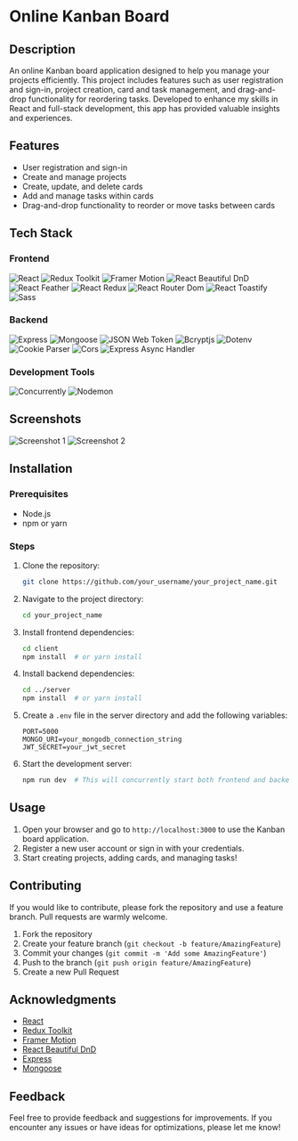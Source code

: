 # Online Kanban Board

## Description

An online Kanban board application designed to help you manage your projects efficiently. This project includes features such as user registration and sign-in, project creation, card and task management, and drag-and-drop functionality for reordering tasks. Developed to enhance my skills in React and full-stack development, this app has provided valuable insights and experiences.

## Features

- User registration and sign-in
- Create and manage projects
- Create, update, and delete cards
- Add and manage tasks within cards
- Drag-and-drop functionality to reorder or move tasks between cards

## Tech Stack

### Frontend

![React](https://img.shields.io/badge/React-18.2.0-blue)
![Redux Toolkit](https://img.shields.io/badge/Redux%20Toolkit-2.2.1-blueviolet)
![Framer Motion](https://img.shields.io/badge/Framer%20Motion-10.16.16-orange)
![React Beautiful DnD](https://img.shields.io/badge/React%20Beautiful%20DnD-13.1.1-yellow)
![React Feather](https://img.shields.io/badge/React%20Feather-2.0.10-lightgrey)
![React Redux](https://img.shields.io/badge/React%20Redux-9.1.0-red)
![React Router Dom](https://img.shields.io/badge/React%20Router%20Dom-6.21.1-brightgreen)
![React Toastify](https://img.shields.io/badge/React%20Toastify-10.0.5-lightgrey)
![Sass](https://img.shields.io/badge/Sass-1.69.5-pink)

### Backend

![Express](https://img.shields.io/badge/Express-4.18.3-lightgrey)
![Mongoose](https://img.shields.io/badge/Mongoose-8.2.1-green)
![JSON Web Token](https://img.shields.io/badge/JSON%20Web%20Token-9.0.2-yellow)
![Bcryptjs](https://img.shields.io/badge/Bcryptjs-2.4.3-blue)
![Dotenv](https://img.shields.io/badge/Dotenv-16.4.5-purple)
![Cookie Parser](https://img.shields.io/badge/Cookie%20Parser-1.4.6-orange)
![Cors](https://img.shields.io/badge/Cors-2.8.5-red)
![Express Async Handler](https://img.shields.io/badge/Express%20Async%20Handler-1.2.0-blue)

### Development Tools

![Concurrently](https://img.shields.io/badge/Concurrently-8.2.2-blue)
![Nodemon](https://img.shields.io/badge/Nodemon-3.1.0-lightgrey)

## Screenshots

![Screenshot 1](url_to_screenshot_1)
![Screenshot 2](url_to_screenshot_2)

## Installation

### Prerequisites

- Node.js
- npm or yarn

### Steps

1. Clone the repository:
   ```bash
   git clone https://github.com/your_username/your_project_name.git
   ```

2. Navigate to the project directory:
   ```bash
   cd your_project_name
   ```

3. Install frontend dependencies:
   ```bash
   cd client
   npm install  # or yarn install
   ```

4. Install backend dependencies:
   ```bash
   cd ../server
   npm install  # or yarn install
   ```

5. Create a `.env` file in the server directory and add the following variables:
   ```env
   PORT=5000
   MONGO_URI=your_mongodb_connection_string
   JWT_SECRET=your_jwt_secret
   ```

6. Start the development server:
   ```bash
   npm run dev  # This will concurrently start both frontend and backend servers
   ```

## Usage

1. Open your browser and go to `http://localhost:3000` to use the Kanban board application.
2. Register a new user account or sign in with your credentials.
3. Start creating projects, adding cards, and managing tasks!

## Contributing

If you would like to contribute, please fork the repository and use a feature branch. Pull requests are warmly welcome.

1. Fork the repository
2. Create your feature branch (`git checkout -b feature/AmazingFeature`)
3. Commit your changes (`git commit -m 'Add some AmazingFeature'`)
4. Push to the branch (`git push origin feature/AmazingFeature`)
5. Create a new Pull Request

## Acknowledgments

- [React](https://reactjs.org/)
- [Redux Toolkit](https://redux-toolkit.js.org/)
- [Framer Motion](https://www.framer.com/motion/)
- [React Beautiful DnD](https://github.com/atlassian/react-beautiful-dnd)
- [Express](https://expressjs.com/)
- [Mongoose](https://mongoosejs.com/)

## Feedback

Feel free to provide feedback and suggestions for improvements. If you encounter any issues or have ideas for optimizations, please let me know!
